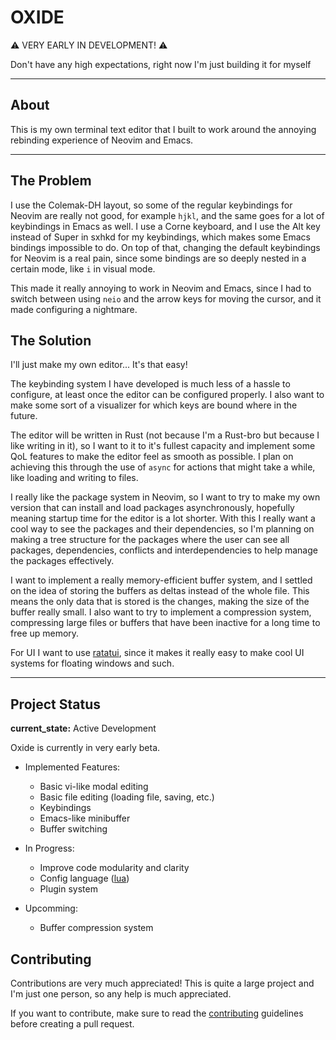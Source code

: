 # OXIDE

⚠️ VERY EARLY IN DEVELOPMENT! ⚠️

Don't have any high expectations, right now I'm just building it for myself

---

## About

This is my own terminal text editor that I built to work around the annoying rebinding experience of Neovim and Emacs.

---

## The Problem

I use the Colemak-DH layout, so some of the regular keybindings for Neovim are really not good, for example `hjkl`, and the same goes for a lot of keybindings in Emacs as well. I use a Corne keyboard, and I use the Alt key instead of Super in sxhkd for my keybindings, which makes some Emacs bindings impossible to do. On top of that, changing the default keybindings for Neovim is a real pain, since some bindings are so deeply nested in a certain mode, like `i` in visual mode.

This made it really annoying to work in Neovim and Emacs, since I had to switch between using `neio` and the arrow keys for moving the cursor, and it made configuring a nightmare.

## The Solution

I'll just make my own editor... It's that easy!

The keybinding system I have developed is much less of a hassle to configure, at least once the editor can be configured properly. I also want to make some sort of a visualizer for which keys are bound where in the future.

The editor will be written in Rust (not because I'm a Rust-bro but because I like writing in it), so I want to it to it's fullest capacity and implement some QoL features to make the editor feel as smooth as possible. I plan on achieving this through the use of `async` for actions that might take a while, like loading and writing to files.

I really like the package system in Neovim, so I want to try to make my own version that can install and load packages asynchronously, hopefully meaning startup time for the editor is a lot shorter. With this I really want a cool way to see the packages and their dependencies, so I'm planning on making a tree structure for the packages where the user can see all packages, dependencies, conflicts and interdependencies to help manage the packages effectively.

I want to implement a really memory-efficient buffer system, and I settled on the idea of storing the buffers as deltas instead of the whole file. This means the only data that is stored is the changes, making the size of the buffer really small. I also want to try to implement a compression system, compressing large files or buffers that have been inactive for a long time to free up memory.

For UI I want to use [ratatui](https://github.com/ratatui/ratatui), since it makes it really easy to make cool UI systems for floating windows and such.

---

## Project Status
**current_state:** Active Development

Oxide is currently in very early beta.

- Implemented Features:
    - Basic vi-like modal editing
    - Basic file editing (loading file, saving, etc.)
    - Keybindings
    - Emacs-like minibuffer
    - Buffer switching

- In Progress:
    - Improve code modularity and clarity
    - Config language ([lua](https://lua.org))
    - Plugin system

- Upcomming:
    - Buffer compression system

## Contributing

Contributions are very much appreciated! This is quite a large project and I'm just one person, so any help is much appreciated.

If you want to contribute, make sure to read the [contributing](https://github.com/AnodeDev/oxide/blob/main/CONTRIBUTING.md) guidelines before creating a pull request.
